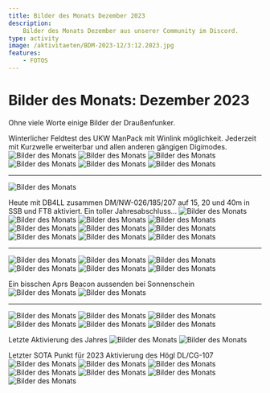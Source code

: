 ```yaml
---
title: Bilder des Monats Dezember 2023
description:
    Bilder des Monats Dezember aus unserer Community im Discord.
type: activity
image: /aktivitaeten/BDM-2023-12/3:12.2023.jpg
features:
    - FOTOS
---
```


# Bilder des Monats: Dezember 2023

Ohne viele Worte einige Bilder der Draußenfunker.

Winterlicher Feldtest des UKW ManPack mit Winlink möglichkeit. Jederzeit mit Kurzwelle erweiterbar und allen anderen gängigen Digimodes.
![Bilder des Monats](/aktivitaeten/BDM-2023-12/0:12.2023.jpg)
![Bilder des Monats](/aktivitaeten/BDM-2023-12/1:12.2023.jpg)
![Bilder des Monats](/aktivitaeten/BDM-2023-12/2:12.2023.jpg)
![Bilder des Monats](/aktivitaeten/BDM-2023-12/3:12.2023.jpg)
![Bilder des Monats](/aktivitaeten/BDM-2023-12/4:12.2023.jpg)
![Bilder des Monats](/aktivitaeten/BDM-2023-12/5:12.2023.jpg)

----------
![Bilder des Monats](/aktivitaeten/BDM-2023-12/6:12.2023.jpg)

Heute mit DB4LL zusammen DM/NW-026/185/207 auf 15, 20 und 40m in SSB und FT8 aktiviert. Ein toller Jahresabschluss…
![Bilder des Monats](/aktivitaeten/BDM-2023-12/7:12.2023.jpg)
![Bilder des Monats](/aktivitaeten/BDM-2023-12/8:12.2023.jpg)
![Bilder des Monats](/aktivitaeten/BDM-2023-12/9:12.2023.jpg)
![Bilder des Monats](/aktivitaeten/BDM-2023-12/10:12.2023.jpg)
![Bilder des Monats](/aktivitaeten/BDM-2023-12/11:12.2023.jpg)
![Bilder des Monats](/aktivitaeten/BDM-2023-12/12:12.2023.jpg)
![Bilder des Monats](/aktivitaeten/BDM-2023-12/13:12.2023.jpg)
![Bilder des Monats](/aktivitaeten/BDM-2023-12/14:12.2023.jpg)
![Bilder des Monats](/aktivitaeten/BDM-2023-12/15:12.2023.jpg)
![Bilder des Monats](/aktivitaeten/BDM-2023-12/16:12.2023.jpg)

----------
![Bilder des Monats](/aktivitaeten/BDM-2023-12/17:12.2023.jpg)
![Bilder des Monats](/aktivitaeten/BDM-2023-12/18:12.2023.jpg)
![Bilder des Monats](/aktivitaeten/BDM-2023-12/19:12.2023.jpg)
![Bilder des Monats](/aktivitaeten/BDM-2023-12/20:12.2023.jpg)
![Bilder des Monats](/aktivitaeten/BDM-2023-12/21:12.2023.jpg)
![Bilder des Monats](/aktivitaeten/BDM-2023-12/22:12.2023.jpg)

Ein bisschen Aprs Beacon aussenden bei Sonnenschein
![Bilder des Monats](/aktivitaeten/BDM-2023-12/23:12.2023.jpg)
![Bilder des Monats](/aktivitaeten/BDM-2023-12/24:12.2023.jpg)

----------
![Bilder des Monats](/aktivitaeten/BDM-2023-12/25:12.2023.jpg)
![Bilder des Monats](/aktivitaeten/BDM-2023-12/26:12.2023.jpg)
![Bilder des Monats](/aktivitaeten/BDM-2023-12/27:12.2023.jpg)
![Bilder des Monats](/aktivitaeten/BDM-2023-12/28:12.2023.jpg)
![Bilder des Monats](/aktivitaeten/BDM-2023-12/29:12.2023.jpg)
![Bilder des Monats](/aktivitaeten/BDM-2023-12/30:12.2023.jpg)

Letzte Aktivierung des Jahres
![Bilder des Monats](/aktivitaeten/BDM-2023-12/31:12.2023.jpg)
![Bilder des Monats](/aktivitaeten/BDM-2023-12/32:12.2023.jpg)

Letzter SOTA Punkt für 2023
Aktivierung des Högl DL/CG-107
![Bilder des Monats](/aktivitaeten/BDM-2023-12/33:12.2023.jpg)
![Bilder des Monats](/aktivitaeten/BDM-2023-12/34:12.2023.jpg)
![Bilder des Monats](/aktivitaeten/BDM-2023-12/35:12.2023.jpg)
![Bilder des Monats](/aktivitaeten/BDM-2023-12/36:12.2023.jpg)
![Bilder des Monats](/aktivitaeten/BDM-2023-12/37:12.2023.jpg)
![Bilder des Monats](/aktivitaeten/BDM-2023-12/38:12.2023.jpg)
![Bilder des Monats](/aktivitaeten/BDM-2023-12/39:12.2023.jpg)
